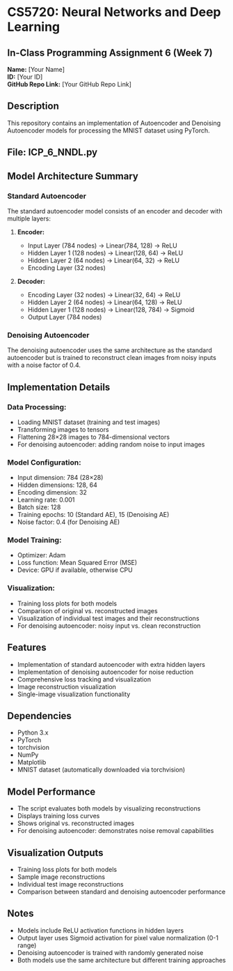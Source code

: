 # CS5720: Neural Networks and Deep Learning
## In-Class Programming Assignment 6 (Week 7)

**Name:** [Your Name]  
**ID:** [Your ID]  
**GitHub Repo Link:** [Your GitHub Repo Link]

## Description
This repository contains an implementation of Autoencoder and Denoising Autoencoder models for processing the MNIST dataset using PyTorch.

## File: ICP_6_NNDL.py

## Model Architecture Summary

### Standard Autoencoder
The standard autoencoder model consists of an encoder and decoder with multiple layers:

1. **Encoder:**
   - Input Layer (784 nodes) → Linear(784, 128) → ReLU
   - Hidden Layer 1 (128 nodes) → Linear(128, 64) → ReLU
   - Hidden Layer 2 (64 nodes) → Linear(64, 32) → ReLU
   - Encoding Layer (32 nodes)

2. **Decoder:**
   - Encoding Layer (32 nodes) → Linear(32, 64) → ReLU
   - Hidden Layer 2 (64 nodes) → Linear(64, 128) → ReLU
   - Hidden Layer 1 (128 nodes) → Linear(128, 784) → Sigmoid
   - Output Layer (784 nodes)

### Denoising Autoencoder
The denoising autoencoder uses the same architecture as the standard autoencoder but is trained to reconstruct clean images from noisy inputs with a noise factor of 0.4.

## Implementation Details

### Data Processing:
- Loading MNIST dataset (training and test images)
- Transforming images to tensors
- Flattening 28×28 images to 784-dimensional vectors
- For denoising autoencoder: adding random noise to input images

### Model Configuration:
- Input dimension: 784 (28×28)
- Hidden dimensions: 128, 64
- Encoding dimension: 32
- Learning rate: 0.001
- Batch size: 128
- Training epochs: 10 (Standard AE), 15 (Denoising AE)
- Noise factor: 0.4 (for Denoising AE)

### Model Training:
- Optimizer: Adam
- Loss function: Mean Squared Error (MSE)
- Device: GPU if available, otherwise CPU

### Visualization:
- Training loss plots for both models
- Comparison of original vs. reconstructed images
- Visualization of individual test images and their reconstructions
- For denoising autoencoder: noisy input vs. clean reconstruction

## Features
- Implementation of standard autoencoder with extra hidden layers
- Implementation of denoising autoencoder for noise reduction
- Comprehensive loss tracking and visualization
- Image reconstruction visualization
- Single-image visualization functionality

## Dependencies
- Python 3.x
- PyTorch
- torchvision
- NumPy
- Matplotlib
- MNIST dataset (automatically downloaded via torchvision)

## Model Performance
- The script evaluates both models by visualizing reconstructions
- Displays training loss curves
- Shows original vs. reconstructed images
- For denoising autoencoder: demonstrates noise removal capabilities

## Visualization Outputs
- Training loss plots for both models
- Sample image reconstructions
- Individual test image reconstructions
- Comparison between standard and denoising autoencoder performance

## Notes
- Models include ReLU activation functions in hidden layers
- Output layer uses Sigmoid activation for pixel value normalization (0-1 range)
- Denoising autoencoder is trained with randomly generated noise
- Both models use the same architecture but different training approaches
